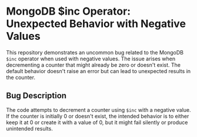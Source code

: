 # MongoDB $inc Operator: Unexpected Behavior with Negative Values

This repository demonstrates an uncommon bug related to the MongoDB `$inc` operator when used with negative values.  The issue arises when decrementing a counter that might already be zero or doesn't exist.  The default behavior doesn't raise an error but can lead to unexpected results in the counter.

## Bug Description
The code attempts to decrement a counter using `$inc` with a negative value.  If the counter is initially 0 or doesn't exist, the intended behavior is to either keep it at 0 or create it with a value of 0, but it might fail silently or produce unintended results.